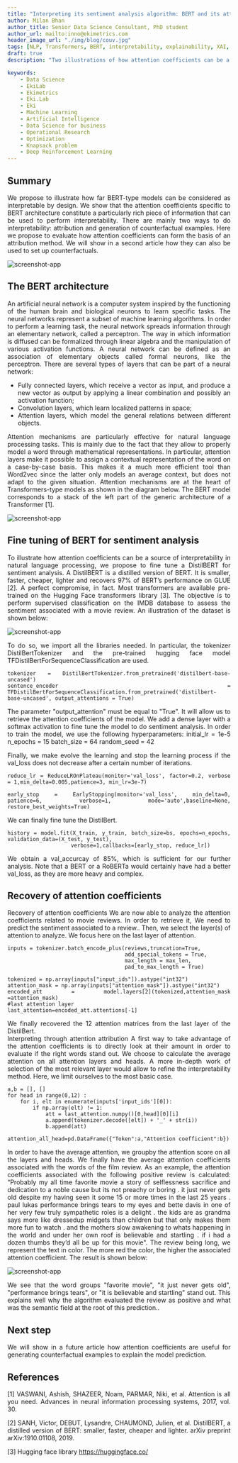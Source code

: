 ```yaml
---
title: "Interpreting its sentiment analysis algorithm: BERT and its attention coefficients (1/2)"
author: Milan Bhan
author_title: Senior Data Science Consultant, PhD student
author_url: mailto:inno@ekimetrics.com
header_image_url: "./img/blog/couv.jpg"
tags: [NLP, Transformers, BERT, interpretability, explainability, XAI, attention]
draft: true
description: "Two illustrations of how attention coefficients can be a source of interpretability"

keywords:
    - Data Science
    - EkiLab
    - Ekimetrics
    - Eki.Lab
    - Eki
    - Machine Learning
    - Artificial Intelligence
    - Data Science for business
    - Operational Research
    - Optimization
    - Knapsack problem
    - Deep Reinforcement Learning
---
```


<!-- import useBaseUrl from "@docusaurus/useBaseUrl";

<link rel="stylesheet" href="{useBaseUrl('katex/katex.min.css')}" />
 -->
<!--truncate-->



## Summary
<div align="justify"> 

We propose to illustrate how far BERT-type models can be considered as interpretable by design. We show that the attention coefficients specific to BERT architecture constitute a particularly rich piece of information that can be used to perform interpretability. There are mainly two ways to do interpretability: attribution and generation of counterfactual examples. Here we propose to evaluate how attention coefficients can form the basis of an attribution method. We will show in a second article how they can also be used to set up counterfactuals. 
</div>

 ![screenshot-app](img/Interpretability_sentiment_analysis/part_I/Image_1.jpg)

## The BERT architecture

<div align="justify"> 

An artificial neural network is a computer system inspired by the functioning of the human brain and biological neurons to learn specific tasks. The neural networks represent a subset of machine learning algorithms. In order to perform a learning task, the neural network spreads information through an elementary network, called a perceptron. The way in which information is diffused can be formalized through linear algebra and the manipulation of various activation functions. A neural network can be defined as an association of elementary objects called formal neurons, like the perceptron. There are several types of layers that can be part of a neural network:

- Fully connected layers, which receive a vector as input, and produce a new vector as output by applying a linear combination and possibly an activation function;
- Convolution layers, which learn localized patterns in space;
- Attention layers, which model the general relations between different objects.

</div>



<div align="justify"> 

Attention mechanisms are particularly effective for natural language processing tasks. This is mainly due to the fact that they allow to properly model a word through mathematical representations. In particular, attention layers make it possible to assign a contextual representation of the word on a case-by-case basis. This makes it a much more efficient tool than Word2vec since the latter only models an average context, but does not adapt to the given situation. Attention mechanisms are at the heart of Transformers-type models as shown in the diagram below. The BERT model corresponds to a stack of the left part of the generic architecture of a Transformer [1].

</div>


 ![screenshot-app](img/Interpretability_sentiment_analysis/part_I/Image_2.jpg)

 ## Fine tuning of BERT for sentiment analysis

 <div align="justify"> 

To illustrate how attention coefficients can be a source of interpretability in natural language processing, we propose to fine tune a DistilBERT for sentiment analysis. A DistilBERT is a distilled version of BERT. It is smaller, faster, cheaper, lighter and recovers 97% of BERT’s performance on GLUE [2]. A perfect compromise, in fact. Most transformers are available pre-trained on the Hugging Face transformers library [3]. The objective is to perform supervised classification on the IMDB database to assess the sentiment associated with a movie review. An illustration of the dataset is shown below:


 ![screenshot-app](img/Interpretability_sentiment_analysis/part_I/Image_3.jpg)

 To do so, we import all the libraries needed.  In particular, the tokenizer DistilBertTokenizer and the pre-trained hugging face model TFDistilBertForSequenceClassification are used.

 ```
tokenizer = DistilBertTokenizer.from_pretrained('distilbert-base-uncased')
sentence_encoder = TFDistilBertForSequenceClassification.from_pretrained('distilbert-base-uncased', output_attentions = True)
```


The parameter "output_attention" must be equal to "True". It will allow us to retrieve the attention coefficients of the model. We add a dense layer with a softmax activation to fine tune the model to do sentiment analysis. In order to train the model, we use the following hyperparameters:
initial_lr = 1e-5
n_epochs = 15
batch_size = 64
random_seed = 42

Finally, we make evolve the learning and stop the learning process if the val_loss does not decrease after a certain number of iterations. 

```
reduce_lr = ReduceLROnPlateau(monitor='val_loss', factor=0.2, verbose = 1,min_delta=0.005,patience=3, min_lr=3e-7)

early_stop = EarlyStopping(monitor='val_loss', min_delta=0, patience=6, verbose=1, mode='auto',baseline=None, restore_best_weights=True)
```

We can finally fine tune the DistilBert.
```
history = model.fit(X_train, y_train, batch_size=bs, epochs=n_epochs, validation_data=(X_test, y_test), 
                    verbose=1,callbacks=[early_stop, reduce_lr])
```

We obtain a val_accurcay of 85%, which is sufficient for our further analysis. Note that a BERT or a RoBERTa would certainly have had a better val_loss, as they are more heavy and complex.

## Recovery of attention coefficients
Recovery of attention coefficients
We are now able to analyze the attention coefficients related to movie reviews. In order to retrieve it, We need to predict the sentiment associated to a review..
Then, we select the layer(s) of attention to analyze. We focus here on the last layer of attention.

```
inputs = tokenizer.batch_encode_plus(reviews,truncation=True, 
                                     add_special_tokens = True, 
                                     max_length = max_len, 
                                     pad_to_max_length = True)

tokenized = np.array(inputs["input_ids"]).astype("int32")
attention_mask = np.array(inputs["attention_mask"]).astype("int32")
encoded_att = model.layers[2](tokenized,attention_mask =attention_mask)
#last attention layer
last_attention=encoded_att.attentions[-1]
```

We finally recovered the 12 attention matrices from the last layer of the DistilBert.  
Interpreting through attention attribution
A first way to take advantage of the attention coefficients is to directly look at their amount in order to evaluate if the right words stand out. We choose to calculate the average attention on all attention layers and heads. A more in-depth work of selection of the most relevant layer would allow to refine the interpretability method. Here, we limit ourselves to the most basic case.

```
a,b = [], []
for head in range(0,12) :
    for i, elt in enumerate(inputs['input_ids'][0]):
        if np.array(elt) != 1:
            att = last_attention.numpy()[0,head][0][i]
            a.append(tokenizer.decode([elt]) + '_' + str(i))
            b.append(att)
            
attention_all_head=pd.DataFrame({"Token":a,"Attention coefficient":b})
```

In order to have the average attention, we groupby the attention score on all the layers and heads.
We finally have the average attention coefficients associated with the words of the film review. As an example, the attention coefficients associated with the following positive review is calculated:
“Probably my all time favorite movie a story of selflessness sacrifice and dedication to a noble cause but its not preachy or boring . it just never gets old despite my having seen it some 15 or more times in the last 25 years . paul lukas performance brings tears to my eyes and bette davis in one of her very few truly sympathetic roles is a delight . the kids are as grandma says more like dressedup midgets than children but that only makes them more fun to watch . and the mothers slow awakening to whats happening in the world and under her own roof is believable and startling . if i had a dozen thumbs they’d all be up for this movie".
The review being long, we represent the text in color. The more red the color, the higher the associated attention coefficient. The result is shown below:

 ![screenshot-app](img/Interpretability_sentiment_analysis/part_I/Image_4.jpg)


We see that the word groups "favorite movie", "it just never gets old", "performance brings tears", or "it is believable and startling" stand out. This explains well why the algorithm evaluated the review as positive and what was the semantic field at the root of this prediction.. 


## Next step
We will show in a future article how attention coefficients are useful for generating counterfactual examples to explain the model prediction.


## References

[1] VASWANI, Ashish, SHAZEER, Noam, PARMAR, Niki, et al. Attention is all you need. Advances in neural information processing systems, 2017, vol. 30.

[2] SANH, Victor, DEBUT, Lysandre, CHAUMOND, Julien, et al. DistilBERT, a distilled version of BERT: smaller, faster, cheaper and lighter. arXiv preprint arXiv:1910.01108, 2019.

[3] Hugging face library https://huggingface.co/


</div>

